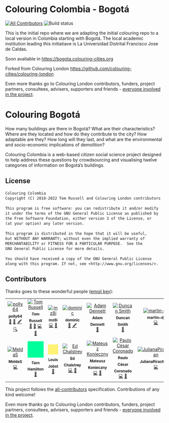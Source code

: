 # Colouring Colombia - Bogotá
[![All Contributors](https://img.shields.io/badge/all_contributors-12-orange.svg?style=flat-square)](#contributors)
![Build status](https://github.com/colouring-london/colouring-london/workflows/Node.js%20CI/badge.svg)

This is the initial repo where we are adapting the initial colouring repo to a local version in Colombia starting with Bogotá. The local academic institution leading this initiatiave is La Universidad Distrital Francisco Jose de Caldas.

Soon avaliable in https://bogota.colouring-cities.org

Forked from Colouring London https://github.com/colouring-cities/colouring-london

Even more thanks go to Colouring London contributors, funders, project partners, consultees,
advisers, supporters and friends - [everyone involved in the
project](https://www.pages.colouring.london/whoisinvolved).

# Colouring Bogotá

How many buildings are there in Bogotá? What are their characteristics? Where
are they located and how do they contribute to the city? How adaptable are
they? How long will they last, and what are the environmental and
socio-economic implications of demolition?

Colouring Colombia is a web-based citizen social
science project designed to help address these questions by crowdsourcing and
visualising twelve categories of information on Bogotá’s buildings.

## License

    Colouring Colombia
    Copyright (C) 2018-2022 Tom Russell and Colouring London contributors

    This program is free software: you can redistribute it and/or modify
    it under the terms of the GNU General Public License as published by
    the Free Software Foundation, either version 3 of the License, or
    (at your option) any later version.

    This program is distributed in the hope that it will be useful,
    but WITHOUT ANY WARRANTY; without even the implied warranty of
    MERCHANTABILITY or FITNESS FOR A PARTICULAR PURPOSE.  See the
    GNU General Public License for more details.

    You should have received a copy of the GNU General Public License
    along with this program. If not, see <http://www.gnu.org/licenses/>.

## Contributors
<!-- this section is updated using external bot, see https://allcontributors.org/docs/en/bot/usage - post comment like
@all-contributors please add @<username> for <contributions>
to trigger it, for example
@all-contributors please add @<username> for code
@all-contributors please add @<username> for code and docs
-->
Thanks goes to these wonderful people ([emoji key](https://github.com/all-contributors/all-contributors#emoji-key)):

<!-- ALL-CONTRIBUTORS-LIST:START - Do not remove or modify this section -->
<!-- prettier-ignore-start -->
<!-- markdownlint-disable -->
<table>
  <tbody>
    <tr>
      <td align="center"><a href="https://github.com/polly64"><img src="https://avatars3.githubusercontent.com/u/42236514?v=4?s=100" width="100px;" alt="polly64"/><br /><sub><b>polly64</b></sub></a><br /><a href="#design-polly64" title="Design">🎨</a> <a href="#ideas-polly64" title="Ideas, Planning, & Feedback">🤔</a> <a href="#content-polly64" title="Content">🖋</a> <a href="#fundingFinding-polly64" title="Funding Finding">🔍</a></td>
      <td align="center"><a href="https://github.com/tomalrussell"><img src="https://avatars2.githubusercontent.com/u/2762769?v=4?s=100" width="100px;" alt="Tom Russell"/><br /><sub><b>Tom Russell</b></sub></a><br /><a href="#design-tomalrussell" title="Design">🎨</a> <a href="#ideas-tomalrussell" title="Ideas, Planning, & Feedback">🤔</a> <a href="https://github.com/osgeolabUD-org/colouring-colombia/commits?author=tomalrussell" title="Code">💻</a> <a href="https://github.com/osgeolabUD-org/colouring-colombia/commits?author=tomalrussell" title="Documentation">📖</a></td>
      <td align="center"><a href="https://github.com/mz8i"><img src="https://avatars2.githubusercontent.com/u/36160844?v=4?s=100" width="100px;" alt="mz8i"/><br /><sub><b>mz8i</b></sub></a><br /><a href="https://github.com/osgeolabUD-org/colouring-colombia/commits?author=mz8i" title="Code">💻</a> <a href="#ideas-mz8i" title="Ideas, Planning, & Feedback">🤔</a></td>
      <td align="center"><a href="https://dghumphrey.co.uk/"><img src="https://avatars0.githubusercontent.com/u/6041913?v=4?s=100" width="100px;" alt="dominic"/><br /><sub><b>dominic</b></sub></a><br /><a href="#ideas-dominijk" title="Ideas, Planning, & Feedback">🤔</a> <a href="#content-dominijk" title="Content">🖋</a></td>
      <td align="center"><a href="https://github.com/adamdennett"><img src="https://avatars1.githubusercontent.com/u/5138911?v=4?s=100" width="100px;" alt="Adam Dennett"/><br /><sub><b>Adam Dennett</b></sub></a><br /><a href="#ideas-adamdennett" title="Ideas, Planning, & Feedback">🤔</a></td>
      <td align="center"><a href="https://github.com/duncan2001"><img src="https://avatars1.githubusercontent.com/u/19817528?v=4?s=100" width="100px;" alt="Duncan Smith"/><br /><sub><b>Duncan Smith</b></sub></a><br /><a href="#ideas-duncan2001" title="Ideas, Planning, & Feedback">🤔</a></td>
      <td align="center"><a href="https://github.com/martin-dj"><img src="https://avatars2.githubusercontent.com/u/7262550?v=4?s=100" width="100px;" alt="martin-dj"/><br /><sub><b>martin-dj</b></sub></a><br /><a href="https://github.com/osgeolabUD-org/colouring-colombia/commits?author=martin-dj" title="Code">💻</a></td>
    </tr>
    <tr>
      <td align="center"><a href="https://github.com/MeldaS"><img src="https://avatars2.githubusercontent.com/u/33935846?v=4?s=100" width="100px;" alt="MeldaS"/><br /><sub><b>MeldaS</b></sub></a><br /><a href="https://github.com/osgeolabUD-org/colouring-colombia/commits?author=MeldaS" title="Code">💻</a></td>
      <td align="center"><a href="#"><img src="docs/images/green.png?s=100" width="100px;" alt="Tarn Hamilton"/><br /><sub><b>Tarn Hamilton</b></sub></a><br /><a href="#design" title="Design">🎨</a></td>
      <td align="center"><a href="http://www.louisjobst.com/index.php/about/"><img src="docs/images/yellow.png?s=100" width="100px;" alt="Louis Jobst"/><br /><sub><b>Louis Jobst</b></sub></a><br /><a href="#design" title="Design">🎨</a></td>
      <td align="center"><a href="http://edchalstrey.com/"><img src="https://avatars.githubusercontent.com/u/5486164?v=4?s=100" width="100px;" alt="Ed Chalstrey"/><br /><sub><b>Ed Chalstrey</b></sub></a><br /><a href="https://github.com/osgeolabUD-org/colouring-colombia/commits?author=edwardchalstrey1" title="Code">💻</a> <a href="https://github.com/osgeolabUD-org/colouring-colombia/commits?author=edwardchalstrey1" title="Documentation">📖</a></td>
      <td align="center"><a href="https://mapsaregreat.com/"><img src="https://avatars.githubusercontent.com/u/899988?v=4?s=100" width="100px;" alt="Mateusz Konieczny"/><br /><sub><b>Mateusz Konieczny</b></sub></a><br /><a href="https://github.com/osgeolabUD-org/colouring-colombia/commits?author=matkoniecz" title="Code">💻</a> <a href="https://github.com/osgeolabUD-org/colouring-colombia/commits?author=matkoniecz" title="Documentation">📖</a></td>
      <td align="center"><a href="http://paulocoronado.blogspot.com.co/"><img src="https://avatars.githubusercontent.com/u/1460156?v=4?s=100" width="100px;" alt="Paulo César Coronado"/><br /><sub><b>Paulo César Coronado</b></sub></a><br /><a href="https://github.com/osgeolabUD-org/colouring-colombia/commits?author=paulocoronado" title="Code">💻</a> <a href="#projectManagement-paulocoronado" title="Project Management">📆</a></td>
      <td align="center"><a href="https://github.com/JulianaPirachican"><img src="https://avatars.githubusercontent.com/u/108470179?v=4?s=100" width="100px;" alt="JulianaPirachican"/><br /><sub><b>JulianaPirachican</b></sub></a><br /><a href="https://github.com/osgeolabUD-org/colouring-colombia/commits?author=JulianaPirachican" title="Code">💻</a></td>
    </tr>
  </tbody>
</table>

<!-- markdownlint-restore -->
<!-- prettier-ignore-end -->

<!-- ALL-CONTRIBUTORS-LIST:END -->
This project follows the [all-contributors](https://github.com/all-contributors/all-contributors) specification. Contributions of any kind welcome!

Even more thanks go to Colouring London contributors, funders, project partners, consultees,
advisers, supporters and friends - [everyone involved in the
project](https://www.pages.colouring.london/whoisinvolved).

